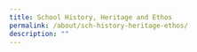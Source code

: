 ```yaml
---
title: School History, Heritage and Ethos
permalink: /about/sch-history-heritage-ethos/
description: ""
---
```

